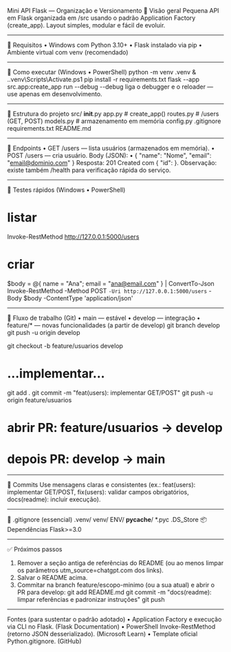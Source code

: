 Mini API Flask — Organização e Versionamento
📌 Visão geral
Pequena API em Flask organizada em /src usando o padrão Application Factory (create_app). Layout simples, modular e fácil de evoluir.
________________________________________
🧰 Requisitos
•	Windows com Python 3.10+
•	Flask instalado via pip
•	Ambiente virtual com venv (recomendado)
________________________________________
🚀 Como executar (Windows • PowerShell)
python -m venv .venv
& .\.venv\Scripts\Activate.ps1
pip install -r requirements.txt
flask --app src.app:create_app run --debug
--debug liga o debugger e o reloader — use apenas em desenvolvimento.
________________________________________
📁 Estrutura do projeto
src/
  __init__.py
  app.py        # create_app()
  routes.py     # /users (GET, POST)
  models.py     # armazenamento em memória
  config.py
.gitignore
requirements.txt
README.md
________________________________________
🔗 Endpoints
•	GET /users — lista usuários (armazenados em memória).
•	POST /users — cria usuário. Body (JSON):
•	{ "name": "Nome", "email": "email@dominio.com" }
Resposta: 201 Created com { "id": <int> }.
Observação: existe também /health para verificação rápida do serviço.
________________________________________
🧪 Testes rápidos (Windows • PowerShell)
# listar
Invoke-RestMethod http://127.0.0.1:5000/users

# criar
$body = @{ name = "Ana"; email = "ana@email.com" } | ConvertTo-Json
Invoke-RestMethod -Method POST `
  -Uri http://127.0.0.1:5000/users `
  -Body $body -ContentType 'application/json'
________________________________________
🧭 Fluxo de trabalho (Git)
•	main — estável
•	develop — integração
•	feature/* — novas funcionalidades (a partir de develop)
git branch develop
git push -u origin develop

git checkout -b feature/usuarios develop
# ...implementar...
git add .
git commit -m "feat(users): implementar GET/POST"
git push -u origin feature/usuarios
# abrir PR: feature/usuarios -> develop
# depois PR: develop -> main
________________________________________
📝 Commits
Use mensagens claras e consistentes (ex.: feat(users): implementar GET/POST, fix(users): validar campos obrigatórios, docs(readme): incluir execução).
________________________________________
🙈 .gitignore (essencial)
.venv/
venv/
ENV/
__pycache__/
*.pyc
.DS_Store
📦 Dependências
Flask>=3.0
________________________________________
✅ Próximos passos
1.	Remover a seção antiga de referências do README (ou ao menos limpar os parâmetros utm_source=chatgpt.com dos links).
2.	Salvar o README acima.
3.	Commitar na branch feature/escopo-minimo (ou a sua atual) e abrir o PR para develop:
git add README.md
git commit -m "docs(readme): limpar referências e padronizar instruções"
git push
________________________________________
Fontes (para sustentar o padrão adotado)
•	Application Factory e execução via CLI no Flask. (Flask Documentation)
•	PowerShell Invoke-RestMethod (retorno JSON desserializado). (Microsoft Learn)
•	Template oficial Python.gitignore. (GitHub)

